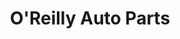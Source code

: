 ---
title: "O'Reilly Auto Parts"
url: /waldron/oreilly-auto-parts-west-2nd-street/
shop: Autoteile
---